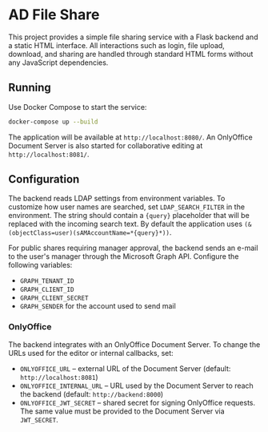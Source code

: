 # AD File Share

This project provides a simple file sharing service with a Flask backend and a static HTML interface. All interactions such as login, file upload, download, and sharing are handled through standard HTML forms without any JavaScript dependencies.

## Running

Use Docker Compose to start the service:

```bash
docker-compose up --build
```

The application will be available at `http://localhost:8080/`.
An OnlyOffice Document Server is also started for collaborative editing at
`http://localhost:8081/`.

## Configuration

The backend reads LDAP settings from environment variables. To customize how user
names are searched, set `LDAP_SEARCH_FILTER` in the environment. The string
should contain a `{query}` placeholder that will be replaced with the incoming
search text. By default the application uses
`(&(objectClass=user)(sAMAccountName=*{query}*))`.

For public shares requiring manager approval, the backend sends an e-mail to the
user's manager through the Microsoft Graph API. Configure the following variables:

- `GRAPH_TENANT_ID`
- `GRAPH_CLIENT_ID`
- `GRAPH_CLIENT_SECRET`
- `GRAPH_SENDER` for the account used to send mail

### OnlyOffice

The backend integrates with an OnlyOffice Document Server. To change the URLs
used for the editor or internal callbacks, set:

- `ONLYOFFICE_URL` – external URL of the Document Server (default:
  `http://localhost:8081`)
- `ONLYOFFICE_INTERNAL_URL` – URL used by the Document Server to reach the
  backend (default: `http://backend:8000`)
- `ONLYOFFICE_JWT_SECRET` – shared secret for signing OnlyOffice requests. The
  same value must be provided to the Document Server via `JWT_SECRET`.
